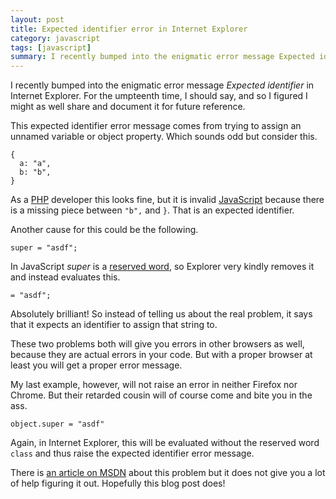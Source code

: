 ```yaml
---
layout: post
title: Expected identifier error in Internet Explorer
category: javascript
tags: [javascript]
summary: I recently bumped into the enigmatic error message Expected identifier in Internet Explorer. For the umpteenth time, I should say, and so I figured I might as well share and document it for future reference.
---
```

I recently bumped into the enigmatic error message *Expected identifier* in Internet Explorer. For the umpteenth time, I should say, and so I figured I might as well share and document it for future reference.

This expected identifier error message comes from trying to assign an unnamed variable or object property. Which sounds odd but consider this.

    {
      a: "a",
      b: "b",
    }

As a [PHP](/php) developer this looks fine, but it is invalid [JavaScript](/javascript) because there is a missing piece between `"b",` and `}`. That is an expected identifier.

Another cause for this could be the following.

    super = "asdf";

In JavaScript *super* is a [reserved word](https://developer.mozilla.org/en/JavaScript/Reference/Reserved_Words), so Explorer very kindly removes it and instead evaluates this.

    = "asdf";

Absolutely brilliant! So instead of telling us about the real problem, it says that it expects an identifier to assign that string to.

These two problems both will give you errors in other browsers as well, because they are actual errors in your code. But with a proper browser at least you will get a proper error message.

My last example, however, will not raise an error in neither Firefox nor Chrome. But their retarded cousin will of course come and bite you in the ass.

    object.super = "asdf"

Again, in Internet Explorer, this will be evaluated without the reserved word `class` and thus raise the expected identifier error message.

There is [an article on MSDN](http://msdn.microsoft.com/en-us/library/ie/k4eee20x%28v=vs.85%29.aspx) about this problem but it does not give you a lot of help figuring it out. Hopefully this blog post does!
